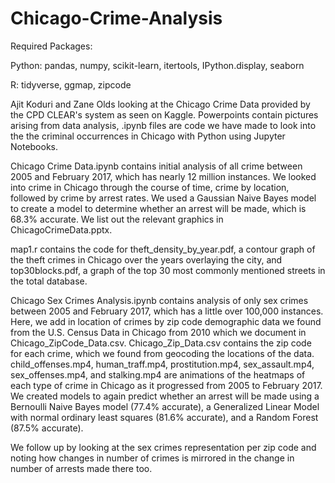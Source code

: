 # Chicago-Crime-Analysis
Required Packages: 

Python: pandas, numpy, scikit-learn, itertools, IPython.display, seaborn

R: tidyverse, ggmap, zipcode

Ajit Koduri and Zane Olds looking at the Chicago Crime Data provided by the CPD CLEAR's system as seen on Kaggle. Powerpoints contain pictures arising from data analysis, .ipynb files are code we have made to look into the the criminal occurrences in Chicago with Python using Jupyter Notebooks.

Chicago Crime Data.ipynb contains initial analysis of all crime between 2005 and February 2017, which has nearly 12 million instances. We looked into crime in Chicago through the course of time, crime by location, followed by crime by arrest rates. We used a Gaussian Naive Bayes model to create a model to determine whether an arrest will be made, which is 68.3% accurate. We list out the relevant graphics in ChicagoCrimeData.pptx.

map1.r contains the code for theft_density_by_year.pdf, a contour graph of the theft crimes in Chicago over the years overlaying the city, and top30blocks.pdf, a graph of the top 30 most commonly mentioned streets in the total database.

Chicago Sex Crimes Analysis.ipynb contains analysis of only sex crimes between 2005 and February 2017, which has a little over 100,000 instances. Here, we add in location of crimes by zip code demographic data we found from the U.S. Census Data in Chicago from 2010 which we document in Chicago_ZipCode_Data.csv. Chicago_Zip_Data.csv contains the zip code for each crime, which we found from geocoding the locations of the data. child_offenses.mp4, human_traff.mp4, prostitution.mp4, sex_assault.mp4, sex_offenses.mp4, and stalking.mp4 are animations of the heatmaps of each type of crime in Chicago as it progressed from 2005 to February 2017. We created models to again predict whether an arrest will be made using a Bernoulli Naive Bayes model (77.4% accurate), a Generalized Linear Model with normal ordinary least squares (81.6% accurate), and a Random Forest (87.5% accurate).

We follow up by looking at the sex crimes representation per zip code and noting how changes in number of crimes is mirrored in the change in number of arrests made there too.
